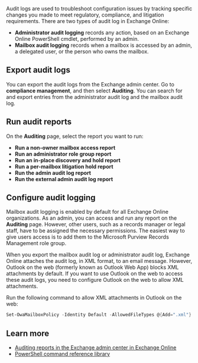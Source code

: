 Audit logs are used to troubleshoot configuration issues by tracking specific changes you made to meet regulatory, compliance, and litigation requirements. There are two types of audit log in Exchange Online:

- **Administrator audit logging** records any action, based on an Exchange Online PowerShell cmdlet, performed by an admin.
- **Mailbox audit logging** records when a mailbox is accessed by an admin, a delegated user, or the person who owns the mailbox.

## Export audit logs

You can export the audit logs from the Exchange admin center. Go to **compliance management**, and then select **Auditing**. You can search for and export entries from the administrator audit log and the mailbox audit log.

## Run audit reports

On the **Auditing** page, select the report you want to run:

- **Run a non-owner mailbox access report**
- **Run an administrator role group report**
- **Run an in-place discovery and hold report**
- **Run a per-mailbox litigation hold report**
- **Run the admin audit log report**
- **Run the external admin audit log report**

## Configure audit logging

Mailbox audit logging is enabled by default for all Exchange Online organizations. As an admin, you can access and run any report on the **Auditing** page. However, other users, such as a records manager or legal staff, have to be assigned the necessary permissions. The easiest way to give users access is to add them to the Microsoft Purview Records Management role group.

When you export the mailbox audit log or administrator audit log, Exchange Online attaches the audit log, in XML format, to an email message. However, Outlook on the web (formerly known as Outlook Web App) blocks XML attachments by default. If you want to use Outlook on the web to access these audit logs, you need to configure Outlook on the web to allow XML attachments.

Run the following command to allow XML attachments in Outlook on the web:

```powershell
Set-OwaMailboxPolicy -Identity Default -AllowedFileTypes @{Add=".xml"}
```

## Learn more

- [Auditing reports in the Exchange admin center in Exchange Online](/exchange/security-and-compliance/exchange-auditing-reports/exchange-auditing-reports?azure-portal=true)
- [PowerShell command reference library](/powershell/windows/get-started?azure-portal=true)
